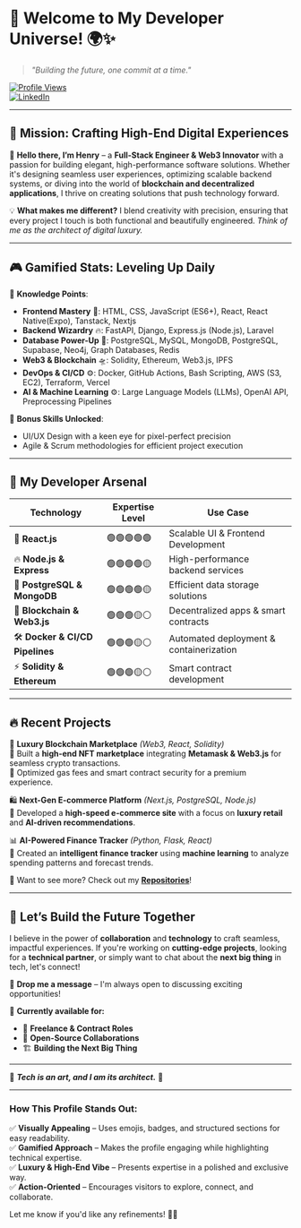 # 🚀 **Welcome to My Developer Universe!** 🌍✨  

> *"Building the future, one commit at a time."*  

[![Profile Views](https://komarev.com/ghpvc/?username=yourusername&color=blueviolet&style=for-the-badge)](https://github.com/henelngata)  
[![LinkedIn](https://img.shields.io/badge/LinkedIn-Connect-blue?style=for-the-badge&logo=linkedin)](https://www.linkedin.com/in/henrygathuru/)  


---

## 🎯 **Mission: Crafting High-End Digital Experiences**  

👋 **Hello there, I’m Henry** – a **Full-Stack Engineer & Web3 Innovator** with a passion for building elegant, high-performance software solutions. Whether it's designing seamless user experiences, optimizing scalable backend systems, or diving into the world of **blockchain and decentralized applications**, I thrive on creating solutions that push technology forward.  

💡 **What makes me different?** I blend creativity with precision, ensuring that every project I touch is both functional and beautifully engineered. *Think of me as the architect of digital luxury.*  

---

## 🎮 **Gamified Stats: Leveling Up Daily**  

🧠 **Knowledge Points**:  
- **Frontend Mastery** 🎨: HTML, CSS, JavaScript (ES6+), React, React Native(Expo), Tanstack, Nextjs 
- **Backend Wizardry** 🔥: FastAPI, Django, Express.js (Node.js), Laravel
- **Database Power-Up** 💾: PostgreSQL, MySQL, MongoDB, PostgreSQL, Supabase, Neo4j, Graph Databases, Redis
- **Web3 & Blockchain** 🛸: Solidity, Ethereum, Web3.js, IPFS  
- **DevOps & CI/CD** ⚙️: Docker, GitHub Actions, Bash Scripting, AWS (S3, EC2), Terraform, Vercel
- **AI & Machine Learning** ⚙️: Large Language Models (LLMs), OpenAI API, Preprocessing Pipelines

🌟 **Bonus Skills Unlocked**:  
- UI/UX Design with a keen eye for pixel-perfect precision  
- Agile & Scrum methodologies for efficient project execution  

---

## 🚀 **My Developer Arsenal**  

| **Technology** | **Expertise Level** | **Use Case** |
|---------------|----------------|----------------|
| 🎨 **React.js** | 🟢🟢🟢🟢🟢 | Scalable UI & Frontend Development |
| 🔥 **Node.js & Express** | 🟢🟢🟢🟢🟡 | High-performance backend services |
| 💾 **PostgreSQL & MongoDB** | 🟢🟢🟢🟢🟡 | Efficient data storage solutions |
| 🔗 **Blockchain & Web3.js** | 🟢🟢🟢🟡⚪ | Decentralized apps & smart contracts |
| 🛠️ **Docker & CI/CD Pipelines** | 🟢🟢🟢🟡⚪ | Automated deployment & containerization |
| ⚡ **Solidity & Ethereum** | 🟢🟢🟢🟡⚪ | Smart contract development |

---

## 🔥 **Recent Projects**  

💎 **Luxury Blockchain Marketplace** *(Web3, React, Solidity)*  
🔹 Built a **high-end NFT marketplace** integrating **Metamask & Web3.js** for seamless crypto transactions.  
🔹 Optimized gas fees and smart contract security for a premium experience.  

🛍️ **Next-Gen E-commerce Platform** *(Next.js, PostgreSQL, Node.js)*  
🔹 Developed a **high-speed e-commerce site** with a focus on **luxury retail** and **AI-driven recommendations**.  

📊 **AI-Powered Finance Tracker** *(Python, Flask, React)*  
🔹 Created an **intelligent finance tracker** using **machine learning** to analyze spending patterns and forecast trends.  

🎯 Want to see more? Check out my **[Repositories](https://github.com/yourusername?tab=repositories)**!  

---

## 🤝 **Let’s Build the Future Together**  

I believe in the power of **collaboration** and **technology** to craft seamless, impactful experiences. If you're working on **cutting-edge projects**, looking for a **technical partner**, or simply want to chat about the **next big thing** in tech, let's connect!  

📩 **Drop me a message** – I'm always open to discussing exciting opportunities!  

📍 **Currently available for:**  
- 🚀 **Freelance & Contract Roles**  
- 🎯 **Open-Source Collaborations**  
- 🏗️ **Building the Next Big Thing**  

---

💎 **_Tech is an art, and I am its architect._** 🚀  

---

### **How This Profile Stands Out**:  
✅ **Visually Appealing** – Uses emojis, badges, and structured sections for easy readability.  
✅ **Gamified Approach** – Makes the profile engaging while highlighting technical expertise.  
✅ **Luxury & High-End Vibe** – Presents expertise in a polished and exclusive way.  
✅ **Action-Oriented** – Encourages visitors to explore, connect, and collaborate.  

Let me know if you'd like any refinements! 🚀✨
